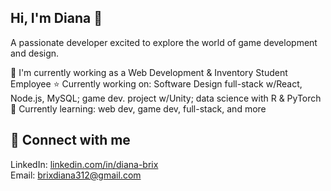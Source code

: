 ## Hi, I'm Diana 🐚
A passionate developer excited to explore the world of game development and design.  

:maple_leaf: I'm currently working as a Web Development & Inventory Student Employee
:star: Currently working on: Software Design full-stack w/React, Node.js, MySQL; game dev. project w/Unity; data science with R & PyTorch
🌸 Currently learning: web dev, game dev, full-stack, and more  
## :dizzy: Connect with me
LinkedIn: [linkedin.com/in/diana-brix](https://www.linkedin.com/in/diana-brix-9465a3265/)  
Email: [brixdiana312@gmail.com](brixdiana312@gmail.com)


<!--
**brix-diana/brix-diana** is a ✨ _special_ ✨ repository because its `README.md` (this file) appears on your GitHub profile.

Here are some ideas to get you started:

- 🔭 I’m currently working on ...
- 🌱 I’m currently learning ...
- 👯 I’m looking to collaborate on ...
- 🤔 I’m looking for help with ...
- 💬 Ask me about ...
- 📫 How to reach me: ...
- 😄 Pronouns: ...
- ⚡ Fun fact: ...
-->
